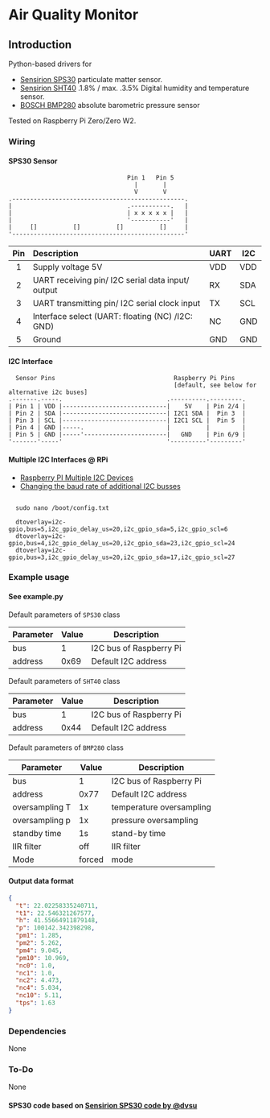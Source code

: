 # Air Quality Monitor 

## Introduction

Python-based drivers for 
  - [Sensirion SPS30](https://sensirion.com/products/catalog/SPS30/) particulate matter sensor.
  - [Sensirion SHT40](https://sensirion.com/products/catalog/SHT40/) .1.8% / max. .3.5% Digital humidity and temperature sensor.
  - [BOSCH BMP280](https://www.bosch-sensortec.com/products/environmental-sensors/pressure-sensors/bmp280/) absolute barometric pressure sensor

Tested on Raspberry Pi Zero/Zero W2.

### Wiring

#### SPS30 Sensor

```none
                                 Pin 1   Pin 5
                                   |       |
                                   V       V
.------------------------------------------------.
|                                .-----------.   |
|                                | x x x x x |   |
|                                '-----------'   |
|     []          []          []          []     |
'------------------------------------------------'
```

| Pin | Description                                       | UART | I2C |
| :-: | :------------------------------------------------ | ---- | --- |
|  1  | Supply voltage 5V                                 | VDD  | VDD |
|  2  | UART receiving pin/ I2C serial data input/ output | RX   | SDA |
|  3  | UART transmitting pin/ I2C serial clock input     | TX   | SCL |
|  4  | Interface select (UART: floating (NC) /I2C: GND)  | NC   | GND |
|  5  | Ground                                            | GND  | GND |

#### I2C Interface

```none
  Sensor Pins                                 Raspberry Pi Pins 
                                              [default, see below for alternative i2c buses]
.-------.-----.                             .----------.---------.
| Pin 1 | VDD |-----------------------------|    5V    | Pin 2/4 |
| Pin 2 | SDA |-----------------------------| I2C1 SDA |  Pin 3  |
| Pin 3 | SCL |-----------------------------| I2C1 SCL |  Pin 5  |
| Pin 4 | GND |-----.                       |          |         |
| Pin 5 | GND |-----'-----------------------|   GND    | Pin 6/9 |
'-------'-----'                             '----------'---------'
```

#### Multiple I2C Interfaces @ RPi

- [Raspberry PI Multiple I2C Devices](https://www.instructables.com/Raspberry-PI-Multiple-I2c-Devices/)
- [Changing the baud rate of additional I2C busses](https://tlfong01.blog/2020/09/24/changing-the-baud-rate-of-additional-i2c-busses/)

```none

  sudo nano /boot/config.txt
  
  dtoverlay=i2c-gpio,bus=5,i2c_gpio_delay_us=20,i2c_gpio_sda=5,i2c_gpio_scl=6
  dtoverlay=i2c-gpio,bus=4,i2c_gpio_delay_us=20,i2c_gpio_sda=23,i2c_gpio_scl=24
  dtoverlay=i2c-gpio,bus=3,i2c_gpio_delay_us=20,i2c_gpio_sda=17,i2c_gpio_scl=27

```

### Example usage

#### See example.py
 
Default parameters of `SPS30` class

| Parameter | Value | Description             |
| --------- | ----- | ----------------------- |
| bus       | 1     | I2C bus of Raspberry Pi |
| address   | 0x69  | Default I2C address     |


Default parameters of `SHT40` class

| Parameter | Value | Description             |
| --------- | ----- | ----------------------- |
| bus       | 1     | I2C bus of Raspberry Pi |
| address   | 0x44  | Default I2C address     |


Default parameters of `BMP280` class

| Parameter      | Value  | Description              |
| ---------------| ------ | ------------------------ |
| bus            | 1      | I2C bus of Raspberry Pi  |
| address        | 0x77   | Default I2C address      |
| oversampling T | 1x     | temperature oversampling |
| oversampling p | 1x     | pressure oversampling    |
| standby time   | 1s     | stand-by time            |
| IIR filter     | off    | IIR filter               |
| Mode           | forced | mode                     |

#### Output data format

```json
{
  "t": 22.02258335240711,
  "t1": 22.546321267577, 
  "h": 41.55664911879148,
  "p": 100142.342398298,
  "pm1": 1.285,
  "pm2": 5.262,
  "pm4": 9.045,
  "pm10": 10.969,
  "nc0": 1.0,
  "nc1": 1.0,
  "nc2": 4.473,
  "nc4": 5.034,
  "nc10": 5.11,
  "tps": 1.63
}
``` 

### Dependencies

None

### To-Do

None

#### SPS30 code based on [Sensirion SPS30 code by @dvsu](https://github.com/dvsu/sps30)



